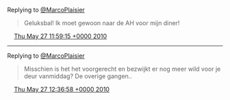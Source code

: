 Replying to [@MarcoPlaisier](https://twitter.com/@MarcoPlaisier/status/14828396029)

> Geluksbal\! Ik moet gewoon naar de AH voor mijn diner\!

<img src="../../media/tweet.ico" width="12" /> [Thu May 27 11:59:15 +0000 2010](https://twitter.com/DromerDenker/status/14829522105)

----

Replying to [@MarcoPlaisier](https://twitter.com/@MarcoPlaisier/status/14829688082)

> Misschien is het het voorgerecht en bezwijkt er nog meer wild voor je deur  vanmiddag? De overige gangen\.\.

<img src="../../media/tweet.ico" width="12" /> [Thu May 27 12:36:58 +0000 2010](https://twitter.com/DromerDenker/status/14831420461)